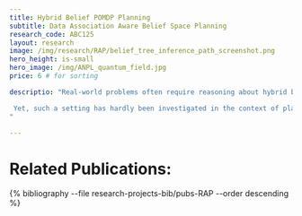 ```yaml
---
title: Hybrid Belief POMDP Planning
subtitle: Data Association Aware Belief Space Planning
research_code: ABC125
layout: research
image: /img/research/RAP/belief_tree_inference_path_screenshot.png
hero_height: is-small
hero_image: /img/ANPL_quantum_field.jpg 
price: 6 # for sorting 

descriptio: "Real-world problems often require reasoning about hybrid beliefs, over both discrete and continuous random variables. As an example, one might consider matching images from two different but similar in appearance places (possibly observed by different robots), or attempting to recognize an object that is similar in appearance, from the current viewpoint, to another object. Both cases are examples of ambiguous situations, where naive and straightforward approaches are likely to yield incorrect results, i.e. mistakenly considering the two places to be the same place, and incorrectly associating the observed object. These and numerous other applications necessitate reasoning about hybird beliefs, where the discrete variables correspond to hypotheses (e.g. data association and/or classification hypotheses).

 Yet, such a setting has hardly been investigated in the context of planning. Moreover, existing online Partially Observable Markov Decision Processes (POMDPs) solvers do not support hybrid beliefs directly. In particular, these solvers do not address the added computational burden due to an increasing number of hypotheses with the planning horizon, which can grow exponentially. In this research project we develop online hybrid belief POMDP planning approaches that address these challenges.
"

---
```

<!-- add  youtube and bibliography Here-->

# Related Publications: 
{% bibliography --file research-projects-bib/pubs-RAP --order descending %}

